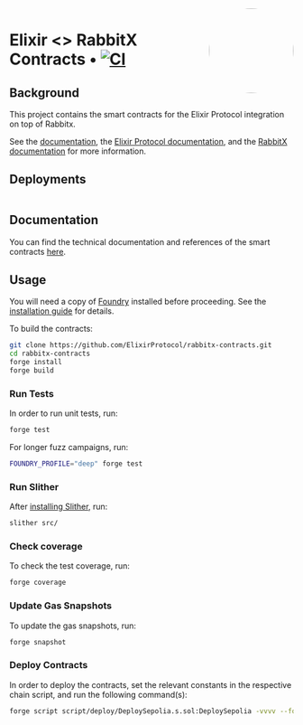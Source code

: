 <img align="right" width="150" height="150" top="100" style="border-radius:99%" src="https://i.imgur.com/H5aZQMA.jpg">

# Elixir <> RabbitX Contracts • [![CI](https://github.com/ElixirProtocol/rabbitx-contracts/actions/workflows/test.yml/badge.svg)](https://github.com/ElixirProtocol/rabbitx-contracts/actions/workflows/test.yml)

## Background

This project contains the smart contracts for the Elixir Protocol integration on top of Rabbitx.

See the [documentation](docs/docs.md), the [Elixir Protocol documentation](https://docs.elixir.finance/), and the [RabbitX documentation](https://docs.rabbitx.io/) for more information.

## Deployments

<table>
</table>

## Documentation

You can find the technical documentation and references of the smart contracts [here](docs/docs.md). 

## Usage

You will need a copy of [Foundry](https://github.com/foundry-rs/foundry) installed before proceeding. See the [installation guide](https://github.com/foundry-rs/foundry#installation) for details.

To build the contracts:

```sh
git clone https://github.com/ElixirProtocol/rabbitx-contracts.git
cd rabbitx-contracts
forge install
forge build
```

### Run Tests

In order to run unit tests, run:

```sh
forge test
```

For longer fuzz campaigns, run:

```sh
FOUNDRY_PROFILE="deep" forge test
```

### Run Slither

After [installing Slither](https://github.com/crytic/slither#how-to-install), run:

```sh
slither src/
```

### Check coverage

To check the test coverage, run:

```sh
forge coverage
```

### Update Gas Snapshots

To update the gas snapshots, run:

```sh
forge snapshot
```

### Deploy Contracts

In order to deploy the contracts, set the relevant constants in the respective chain script, and run the following command(s):

```sh
forge script script/deploy/DeploySepolia.s.sol:DeploySepolia -vvvv --fork-url RPC --broadcast --slow
```

